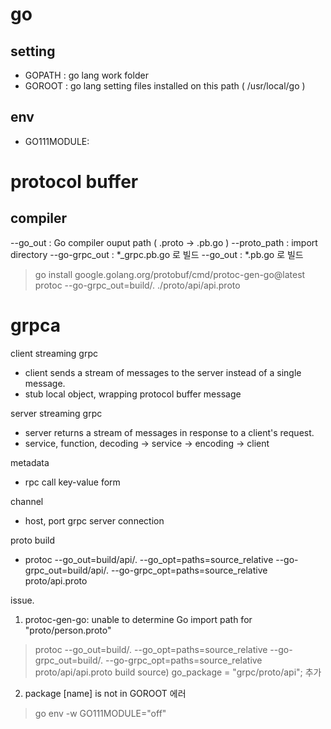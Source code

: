 # go

## setting
- GOPATH : go lang work folder   
- GOROOT : go lang setting files installed on this path ( /usr/local/go )


## env
- GO111MODULE: 

# protocol buffer

## compiler
--go_out : Go compiler ouput path ( .proto -> .pb.go )
--proto_path : import directory
--go-grpc_out :  *_grpc.pb.go 로 빌드
--go_out :            *.pb.go 로 빌드
 > go install google.golang.org/protobuf/cmd/protoc-gen-go@latest
 > protoc --go-grpc_out=build/. ./proto/api/api.proto
 > 


# grpca

client streaming grpc
- client sends a stream of messages to the server instead of a single message.
- stub local object, wrapping protocol buffer message


server streaming grpc 
- server returns a stream of messages in response to a client's request. 
- service, function, decoding -> service -> encoding -> client

metadata
- rpc call key-value form

channel
- host, port grpc server connection


proto build
- protoc --go_out=build/api/. --go_opt=paths=source_relative --go-grpc_out=build/api/. --go-grpc_opt=paths=source_relative proto/api.proto


issue. 
1) protoc-gen-go: unable to determine Go import path for "proto/person.proto"

> protoc --go_out=build/. --go_opt=paths=source_relative --go-grpc_out=build/. --go-grpc_opt=paths=source_relative proto/api/api.proto 
> build source) go_package = "grpc/proto/api"; 추가

2) package [name] is not in GOROOT 에러

> go env -w GO111MODULE="off"

